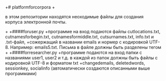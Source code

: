 +# platformforcorpora
+<p>в этом репозитории находятся неоходимые файлы для создания корпуса электронной почты.</p>
+
+####foruser.py
+программе на вход подаются файлы cutlocations.txt, cutnamesforbegin.txt, cutnamesformiddle.txt, cutsurnames.txt, info.txt и .txt-файл, +сожержащий в названии emails и нормер c кодировкой UTF-8. Например: emails5.txt. Письма в файле должны быть разделены тегом <END>
+
+####forresearcher.py
+программе подаются на вход папки с названиями user1, user2 и т.д. в каждой из папок должны быть файлы с кодировкой UTF-8 и форматом txt +changedemails, deletedwords, sessionkey, socialinfo (автоматически создаются описанными выше программами)
